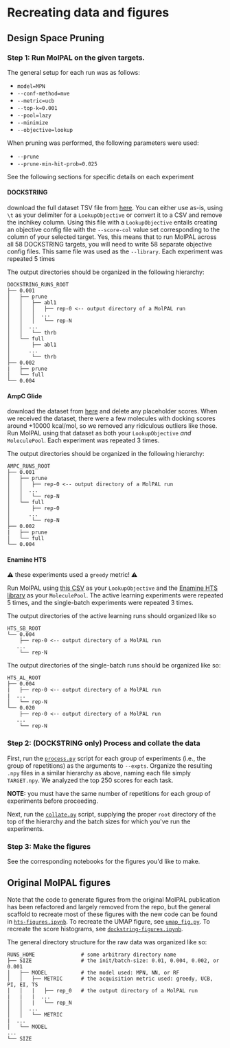 # Recreating data and figures

## Design Space Pruning

### Step 1: Run MolPAL on the given targets.
The general setup for each run was as follows:
- `model=MPN`
- `--conf-method=mve`
- `--metric=ucb`
- `--top-k=0.001`
- `--pool=lazy`
- `--minimize`
- `--objective=lookup`

When pruning was performed, the following parameters were used:
- `--prune`
- `--prune-min-hit-prob=0.025`

See the following sections for specific details on each experiment

#### DOCKSTRING
download the full dataset TSV file from [here](https://figshare.com/s/95f2fed733dec170b998?file=30562257). You can either use as-is, using `\t` as your delimiter for a `LookupObjective` or convert it to a CSV and remove the inchikey column. Using this file with a `LookupObjective` entails creating an objective config file with the `--score-col` value set corresponding to the column of your selected target. Yes, this means that to run MolPAL across all 58 DOCKSTRING targets, you will need to write 58 separate objective config files. This same file was used as the `--library`. Each experiment was repeated 5 times

The output directories should be organized in the following hierarchy:
```
DOCKSTRING_RUNS_ROOT
├── 0.001
│   ├── prune
│   │   ├── abl1
│   │   │   ├── rep-0 <-- output directory of a MolPAL run
│   │   │  ...
│   │   │   └── rep-N
│   │  ...
│   │   └── thrb
│   └── full
│       ├── abl1
│      ...
│       └── thrb
├── 0.002
|   ├── prune
│   └── full
└── 0.004
```

#### AmpC Glide
download the dataset from [here](http://htttps//www.schrodinger.com/other-downloads) and delete any placeholder scores. When we received the dataset, there were a few molecules with docking scores around +10000 kcal/mol, so we removed any ridiculous outliers like those. Run MolPAL using that dataset as both your `LookupObjective` *and* `MoleculePool`. Each experiment was repeated 3 times.

The output directories should be organized in the following hierarchy:
```
AMPC_RUNS_ROOT
├── 0.001
│   ├── prune
│   │   ├── rep-0 <-- output directory of a MolPAL run
│   │  ...
│   │   └── rep-N
│   └── full
│       ├── rep-0
│      ...
│       └── rep-N
├── 0.002
|   ├── prune
│   └── full
└── 0.004
```

#### Enamine HTS
⚠️ these experiments used a `greedy` metric! ⚠️

Run MolPAL using [this CSV](../data/EnamineHTS_scores.csv.gz) as your `LookupObjective` and the [Enamine HTS library](../libraries/EnamineHTS.csv.gz) as your `MoleculePool`. The active learning experiments were repeated 5 times, and the single-batch experiments were repeated 3 times.

The output directories of the active learning runs should organized like so
```
HTS_SB_ROOT
└── 0.004
    ├── rep-0 <-- output directory of a MolPAL run
   ...
    └── rep-N
```

The output directories of the single-batch runs should be organized like so:
```
HTS_AL_ROOT
├── 0.004
|   ├── rep-0 <-- output directory of a MolPAL run
|  ...
│   └── rep-N
└── 0.020
    ├── rep-0 <-- output directory of a MolPAL run
   ...
    └── rep-N
```

### Step 2: **(DOCKSTRING only)** Process and collate the data
First, run the [`process.py`](../scripts/process.py) script for each group of experiments (i.e., the group of repetitions) as the arguments to `--expts`. Organize the resulting `.npy` files in a similar hierarchy as above, naming each file simply `TARGET.npy`. We analyzed the top 250 scores for each task.

**NOTE:** you must have the same number of repetitions for each group of experiments before proceeding.

Next, run the [`collate.py`](../scripts/collate.py) script, supplying the proper `root` directory of the top of the hierarchy and the batch sizes for which you've run the experiments.

### Step 3: Make the figures
See the corresponding notebooks for the figures you'd like to make.

## Original MolPAL figures
Note that the code to generate figures from the original MolPAL publication has been refactored and largely removed from the repo, but the general scaffold to recreate most of these figures with the new code can be found in [`hts-figures.ipynb`](./hts-figures.ipynb). To recreate the UMAP figure, see [`umap_fig.py`](../scripts/umap_fig.py). To recreate the score histograms, see [`dockstring-figures.ipynb`](./dockstring-figures.ipynb).

The general directory structure for the raw data was organized like so:
```
RUNS_HOME               # some arbitrary directory name
├── SIZE                # the init/batch-size: 0.01, 0.004, 0.002, or 0.001
│   ├── MODEL           # the model used: MPN, NN, or RF
│   │   ├── METRIC      # the acquisition metric used: greedy, UCB, PI, EI, TS
│   │   |   ├── rep_0   # the output directory of a MolPAL run
|   |   |  ...
│   │   |   └── rep_N
│   │  ...
│   │   └── METRIC
|  ...
│   └── MODEL
...
└── SIZE
```